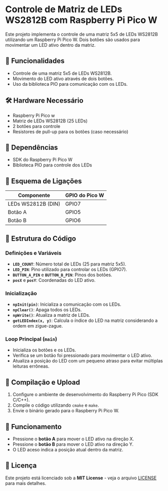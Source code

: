 # Controle de Matriz de LEDs WS2812B com Raspberry Pi Pico W

Este projeto implementa o controle de uma matriz 5x5 de LEDs WS2812B utilizando um Raspberry Pi Pico W. Dois botões são usados para movimentar um LED ativo dentro da matriz.

## 📌 Funcionalidades
- Controle de uma matriz 5x5 de LEDs WS2812B.
- Movimento do LED ativo através de dois botões.
- Uso da biblioteca PIO para comunicação com os LEDs.

## 🛠️ Hardware Necessário
- Raspberry Pi Pico w
- Matriz de LEDs WS2812B (25 LEDs)
- 2 botões para controle
- Resistores de pull-up para os botões (caso necessário)

## 📜 Dependências
- SDK do Raspberry Pi Pico W
- Biblioteca PIO para controle dos LEDs

## 📌 Esquema de Ligações
| Componente | GPIO do Pico W|
|------------|-------------|
| LEDs WS2812B (DIN) | GPIO7 |
| Botão A | GPIO5 |
| Botão B | GPIO6 |

## 📂 Estrutura do Código
### Definições e Variáveis
- **`LED_COUNT`**: Número total de LEDs (25 para matriz 5x5).
- **`LED_PIN`**: Pino utilizado para controlar os LEDs (GPIO7).
- **`BUTTON_A_PIN`** e **`BUTTON_B_PIN`**: Pinos dos botões.
- **`posX`** e **`posY`**: Coordenadas do LED ativo.

### Inicialização
- **`npInit(pin)`**: Inicializa a comunicação com os LEDs.
- **`npClear()`**: Apaga todos os LEDs.
- **`npWrite()`**: Atualiza a matriz de LEDs.
- **`getLEDIndex(x, y)`**: Calcula o índice do LED na matriz considerando a ordem em zigue-zague.

### Loop Principal (`main`)
- Inicializa os botões e os LEDs.
- Verifica se um botão foi pressionado para movimentar o LED ativo.
- Atualiza a posição do LED com um pequeno atraso para evitar múltiplas leituras errôneas.

## 🔧 Compilação e Upload
1. Configure o ambiente de desenvolvimento do Raspberry Pi Pico (SDK C/C++).
2. Compile o código utilizando `cmake` e `make`.
3. Envie o binário gerado para o Raspberry Pi Pico W.

## 🚀 Funcionamento
- Pressione o **botão A** para mover o LED ativo na direção X.
- Pressione o **botão B** para mover o LED ativo na direção Y.
- O LED aceso indica a posição atual dentro da matriz.

## 📜 Licença
Este projeto está licenciado sob a **MIT License** - veja o arquivo [LICENSE](LICENSE) para mais detalhes.
